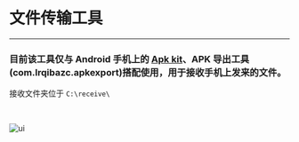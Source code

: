 # 文件传输工具
---

### 目前该工具仅与 Android 手机上的 [Apk kit](https://github.com/ghmxr/apkextractor)、APK 导出工具(com.lrqibazc.apkexport)搭配使用，用于接收手机上发来的文件。

接收文件夹位于 ```C:\receive\```

<br>

![ui](https://github.com/user-attachments/assets/876465ec-e922-47f6-acdd-dc3802a55357)
